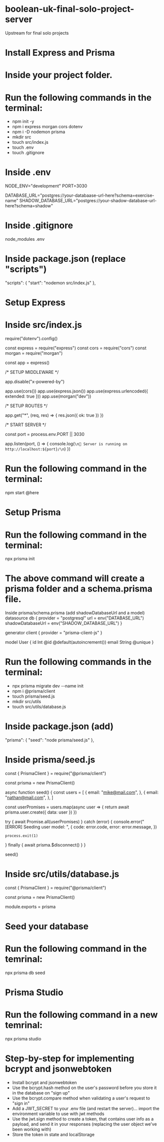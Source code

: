 # boolean-uk-final-solo-project-server
Upstream for final solo projects

# Install Express and Prisma

# Inside your project folder.

# Run the following commands in the terminal:
- npm init -y
- npm i express morgan cors dotenv
- npm i -D nodemon prisma
- mkdir src
- touch src/index.js
- touch .env
- touch .gitignore

# Inside .env
NODE_ENV="development"
PORT=3030

DATABASE_URL="postgres://your-databaase-url-here?schema=exercise-name"
SHADOW_DATABASE_URL="postgres://your-shadow-database-url-here?schema=shadow"


# Inside .gitignore
node_modules
.env


# Inside package.json (replace "scripts")
"scripts": {
  "start": "nodemon src/index.js"
},


# Setup Express

# Inside src/index.js
require("dotenv").config()

const express = require("express")
const cors = require("cors")
const morgan = require("morgan")

const app = express()

/* SETUP MIDDLEWARE */

app.disable("x-powered-by")

app.use(cors())
app.use(express.json())
app.use(express.urlencoded({ extended: true }))
app.use(morgan("dev"))

/* SETUP ROUTES */

app.get("*", (req, res) => {
  res.json({ ok: true })
})

/* START SERVER */

const port = process.env.PORT || 3030

app.listen(port, () => {
  console.log(`\n🚀 Server is running on http://localhost:${port}/\n`)
})


# Run the following command in the terminal:

npm start
@here

# Setup Prisma

# Run the following command in the terminal:

npx prisma init

# The above command will create a prisma folder and a schema.prisma file.

Inside prisma/schema.prisma (add shadowDatabaseUrl and a model)
datasource db {
  provider          = "postgresql"
  url               = env("DATABASE_URL")
  shadowDatabaseUrl = env("SHADOW_DATABASE_URL")
}

generator client {
  provider = "prisma-client-js"
}

model User {
 id       Int        @id @default(autoincrement())
 email    String     @unique
}


# Run the following commands in the terminal:
- npx prisma migrate dev --name init
- npm i @prisma/client
- touch prisma/seed.js
- mkdir src/utils
- touch src/utils/database.js

# Inside package.json (add)
"prisma": {
  "seed": "node prisma/seed.js"
},


# Inside prisma/seed.js
const { PrismaClient } = require("@prisma/client")

const prisma = new PrismaClient()

async function seed() {
  const users = [
    {
      email: "mike@mail.com",
    },
    {
      email: "nathan@mail.com",
    },
  ]

  const userPromises = users.map(async user => {
    return await prisma.user.create({ data: user })
  })

  try {
    await Promise.all(userPromises)
  } catch (error) {
    console.error("[ERROR] Seeding user model: ", {
      code: error.code,
      error: error.message,
    })

    process.exit(1)
  } finally {
    await prisma.$disconnect()
  }
}

seed()


# Inside src/utils/database.js
const { PrismaClient } = require("@prisma/client")

const prisma = new PrismaClient()

module.exports = prisma


# Seed your database

# Run the following command in the temrinal:

npx prisma db seed

# Prisma Studio

# Run the following command in a new temrinal:

npx prisma studio


# Step-by-step for implementing bcrypt and jsonwebtoken

- Install bcrypt and jsonwebtoken
- Use the bcrypt.hash method on the user's password before you store it in the database on "sign up"
- Use the bcrypt.compare method when validating a user's request to "sign in"
- Add a JWT_SECRET to your .env file (and restart the server)... import the environment variable to use with jwt methods
- Use the jwt.sign method to create a token, that contains user info as a payload, and send it in your responses (replacing the user object we've been working with)
- Store the token in state and localStorage
